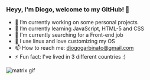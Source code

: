 ### Heyy, I'm Diogo, welcome to my GitHub! 👋

- 🔭 I’m currently working on some personal projects
- 🌱 I’m currently learning JavaScript, HTML-5 and CSS
- 🔎 I'm currently searching for a Front-end job
- 🐧 I use linux and love customizing my OS
- 📫 How to reach me: diogogarbinato@gmail.com
- ⚡ Fun fact: I've lived in 3 different countries :) 

![matrix gif](https://upload.wikimedia.org/wikipedia/commons/b/b9/Digital_rain_animation_medium_letters_3_clear.gif)
<!--
**DiogoGDF/DiogoGDF** is a ✨ _special_ ✨ repository because its `README.md` (this file) appears on your GitHub profile.

Here are some ideas to get you started:


- 👯 I’m looking to collaborate on ...
- 🤔 I’m looking for help with ...
- 💬 Ask me about ...
- 😄 Pronouns: ...

-->
